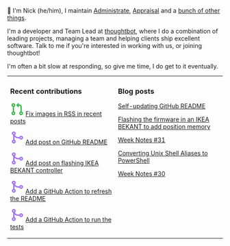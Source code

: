 👋 I'm Nick (he/him), I maintain [Administrate][1], [Appraisal][2] and a [bunch
of other things][3].

I'm a developer and Team Lead at [thoughtbot][4], where I do a combination of
leading projects, managing a team and helping clients ship excellent software.
Talk to me if you're interested in working with us, or joining thoughtbot!

I'm often a bit slow at responding, so give me time, I do get to it eventually.

<table><tr><td valign="top" width="50%">

### Recent contributions

<!-- contributions starts -->
![](icons/pull_request_open.svg) [Fix images in RSS in recent posts](https://github.com/nickcharlton/site/pull/93)

![](icons/pull_request_merged.svg) [Add post on GitHub README](https://github.com/nickcharlton/site/pull/92)

![](icons/pull_request_merged.svg) [Add post on flashing IKEA BEKANT controller](https://github.com/nickcharlton/site/pull/91)

![](icons/pull_request_merged.svg) [Add a GitHub Action to refresh the README](https://github.com/nickcharlton/nickcharlton/pull/3)

![](icons/pull_request_merged.svg) [Add a GitHub Action to run the tests](https://github.com/nickcharlton/nickcharlton/pull/2)

<!-- contributions ends -->
</td><td valign="top" width="50%">

### Blog posts

<!-- blog starts -->
[Self-updating GitHub README](https://nickcharlton.net/posts/self-updating-github-readme.html)

[Flashing the firmware in an IKEA BEKANT to add position memory](https://nickcharlton.net/posts/flashing-the-firmward-in-an-ikea-bekant.html)

[Week Notes #31](https://nickcharlton.net/posts/week-notes-31.html)

[Converting Unix Shell Aliases to PowerShell](https://nickcharlton.net/posts/converting-unix-shell-aliases-to-powershell.html)

[Week Notes #30](https://nickcharlton.net/posts/week-notes-30.html)

<!-- blog ends -->
</td></tr></table>

[1]: https://github.com/thoughtbot/administrate
[2]: https://github.com/thoughtbot/appraisal
[3]: https://github.com/nickcharlton?tab=repositories
[4]: https://thoughtbot.com
